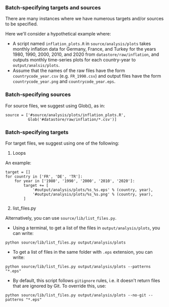 ### Batch-specifying targets and sources

There are many instances where we have numerous targets and/or sources to be specified.

Here we'll consider a hypothetical example where:

- A script named `inflation_plots.R` in `source/analysis/plots` takes monthly inflation data 
for Germany, France, and Turkey for the years 1980, 1990, 2000, 2010, and 2020 from 
`datastore/raw/inflation`, and outputs monthly time-series plots for each country-year to `output/analsis/plots`.
- Assume that the names of the raw files have the form `countrycode_year.csv` (e.g. `FR_1990.csv`) and
output files have the form `countrycode_year.png` and `countrycode_year.eps`. 

### Batch-specifying sources

For source files, we suggest using Glob(), as in:

```
source = ['#source/analysis/plots/inflation_plots.R',          
          Glob('#datastore/raw/inflation/*.csv')]
```

### Batch-specifying targets

For target files, we suggest using one of the following:

1. Loops

An example:

```
target = []
for country in ['FR', 'DE', 'TR']:
    for year in ['1980', '1990', '2000', '2010', '2020']:    
        target += [
            '#output/analysis/plots/%s_%s.eps' % (country, year),
            '#output/analysis/plots/%s_%s.png' % (country, year),
        ]
```

2. list_files.py

Alternatively, you can use `source/lib/list_files.py`.

- Using a terminal, to get a list of the files in `output/analysis/plots`, you can write:

`python source/lib/list_files.py output/analysis/plots`

- To get a list of files in the same folder with `.eps` extension, you can write:

`python source/lib/list_files.py output/analysis/plots --patterns "*.eps"`

- By default, this script follows `gitignore` rules, i.e. it doesn't return files that are ignored by Git. To override this, use:

`python source/lib/list_files.py output/analysis/plots --no-git --patterns "*.eps" `

